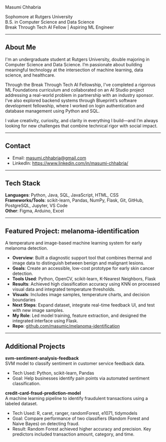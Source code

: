 Masumi Chhabria

Sophomore at Rutgers University  
B.S. in Computer Science and Data Science  
Break Through Tech AI Fellow | Aspiring ML Engineer 

---

## About Me

I'm an undergraduate student at Rutgers University, double majoring in Computer Science and Data Science. I’m passionate about building meaningful technology at the intersection of machine learning, data science, and healthcare.

Through the Break Through Tech AI Fellowship, I've completed a rigorous ML Foundations curriculum and collaborated on an AI Studio project addressing a real-world problem in partnership with an industry sponsor. I’ve also explored backend systems through Blueprint’s software development fellowship, where I worked on login authentication and database management using Python and SQL.

I value creativity, curiosity, and clarity in everything I build—and I’m always looking for new challenges that combine technical rigor with social impact.

---

## Contact

- Email: masumi.chhabria@gmail.com  
- LinkedIn: https://www.linkedin.com/in/masumi-chhabria/

---

## Tech Stack

**Languages**: Python, Java, SQL, JavaScript, HTML, CSS  
**Frameworks/Tools**: scikit-learn, Pandas, NumPy, Flask, Git, GitHub, PostgreSQL, Jupyter, VS Code  
**Other**: Figma, Arduino, Excel

---

## Featured Project: melanoma-identification

A temperature and image-based machine learning system for early melanoma detection.

- **Overview**: Built a diagnostic support tool that combines thermal and image data to distinguish between benign and malignant lesions.
- **Goals**: Create an accessible, low-cost prototype for early skin cancer detection.
- **Tools Used**: Python, OpenCV, scikit-learn, K-Nearest Neighbors, Flask
- **Results**: Achieved high classification accuracy using KNN on processed visual data and integrated temperature thresholds.
- **Visuals**: Includes image samples, temperature charts, and decision boundaries
- **Next Steps**: Expand dataset, integrate real-time feedback UI, and test with new image samples.
- **My Role**: Led model training, feature extraction, and designed the integrated interface using Flask.
- **Repo**: [github.com/masumic/melanoma-identification](https://github.com/masumic/melanoma-identification)

---

## Additional Projects

**svm-sentiment-analysis-feedback**  
SVM model to classify sentiment in customer service feedback data.  
- Tech Used: Python, scikit-learn, Pandas  
- Goal: Help businesses identify pain points via automated sentiment classification.  

**credit-card-fraud-prediction-model**  
A machine learning pipeline to identify fraudulent transactions using a labeled dataset.  
- Tech Used: R, caret, ranger, randomForest, e1071, tidymodels  
- Goal: Compare performance of two classifiers (Random Forest and Naive Bayes) on detecting fraud.  
- Result: Random Forest achieved higher accuracy and precision. Key predictors included transaction amount, category, and time.
